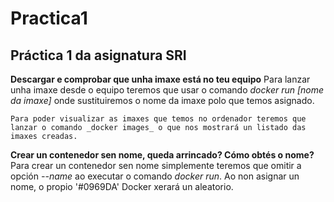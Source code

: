 # Practica1
## Práctica 1 da asignatura SRI

**Descargar e comprobar que unha imaxe está no teu equipo**
    Para lanzar unha imaxe desde o equipo teremos que usar o comando _docker run [nome da imaxe]_ onde sustituiremos o nome da imaxe polo que temos asignado.

    Para poder visualizar as imaxes que temos no ordenador teremos que lanzar o comando _docker images_ o que nos mostrará un listado das imaxes creadas.

**Crear un contenedor sen nome, queda arrincado? Cómo obtés o nome?**
    Para crear un contenedor sen nome simplemente teremos que omitir a opción _--name_ ao executar o comando _docker run_.
    Ao non asignar un nome, o propio '#0969DA' Docker xerará un aleatorio.